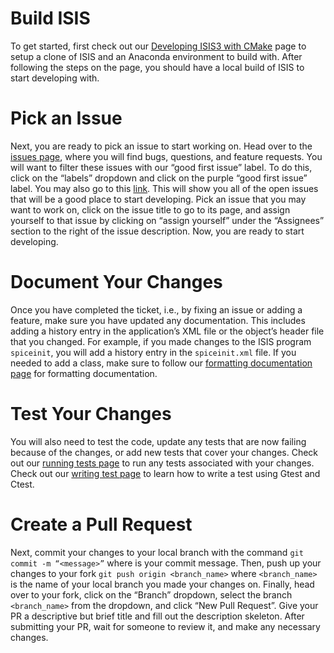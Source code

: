 # Build ISIS
To get started, first check out our [Developing ISIS3 with CMake](https://github.com/DOI-USGS/ISIS3/wiki/Developing-ISIS3-with-cmake) page to setup a clone of ISIS and an Anaconda environment to build with. After following the steps on the page, you should have a local build of ISIS to start developing with. 

# Pick an Issue
Next, you are ready to pick an issue to start working on. Head over to the [issues page](https://github.com/DOI-USGS/ISIS3/issues), where you will find bugs, questions, and feature requests. You will want to filter these issues with our “good first issue” label. To do this, click on the “labels” dropdown and click on the purple “good first issue” label. You may also go to this [link](https://github.com/DOI-USGS/ISIS3/issues?q=is%3Aopen+is%3Aissue+label%3A%22good+first+issue%22). This will show you all of the open issues that will be a good place to start developing. Pick an issue that you may want to work on, click on the issue title to go to its page,  and assign yourself to that issue by clicking on “assign yourself” under the “Assignees” section to the right of the issue description. Now, you are ready to start developing.

# Document Your Changes
Once you have completed the ticket, i.e., by fixing an issue or adding a feature, make sure you have updated any documentation. This includes adding a history entry in the application’s XML file or the object’s header file that you changed. For example, if you made changes to the ISIS program `spiceinit`, you will add a history entry in the `spiceinit.xml` file. If you needed to add a class, make sure to follow our [formatting documentation page](https://github.com/DOI-USGS/ISIS3/wiki/ISIS3-Class-Documentation-Requirements-Using-Doxygen-tags) for formatting documentation. 

# Test Your Changes
You will also need to test the code, update any tests that are now failing because of the changes, or add new tests that cover your changes. Check out our [running tests page](https://github.com/DOI-USGS/ISIS3/wiki/Developing-ISIS3-with-cmake#running-tests) to run any tests associated with your changes. Check out our [writing test page](https://github.com/DOI-USGS/ISIS3/wiki/Writing-ISIS3-Tests-Using-Gtest-and-Ctest) to learn how to write a test using Gtest and Ctest. 

# Create a Pull Request
Next, commit your changes to your local branch with the command 
`git commit -m “<message>”` where <message> is your commit message. Then, push up your changes to your fork 
`git push origin <branch_name>` where `<branch_name>` is the name of your local branch you made your changes on. Finally, head over to your fork, click on the “Branch” dropdown, select the branch `<branch_name>` from the dropdown, and click “New Pull Request”. Give your PR a descriptive but brief title and fill out the description skeleton. After submitting your PR, wait for someone to review it, and make any necessary changes.
